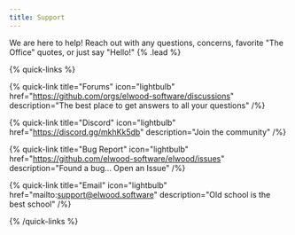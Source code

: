 ```yaml
---
title: Support
---
```


We are here to help! Reach out with any questions, concerns, favorite "The Office" quotes, or just say "Hello!" {% .lead %}

{% quick-links %}

{% quick-link title="Forums" icon="lightbulb" href="https://github.com/orgs/elwood-software/discussions" description="The best place to get answers to all your questions" /%}

{% quick-link title="Discord" icon="lightbulb" href="https://discord.gg/mkhKk5db" description="Join the community" /%}

{% quick-link title="Bug Report" icon="lightbulb" href="https://github.com/elwood-software/elwood/issues" description="Found a bug... Open an Issue" /%}

{% quick-link title="Email" icon="lightbulb" href="mailto:support@elwood.software" description="Old school is the best school" /%}

{% /quick-links %}
